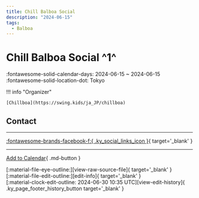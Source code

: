 ```yaml
---
title: Chill Balboa Social
description: "2024-06-15"
tags:
  - Balboa
---
```


# Chill Balboa Social ^1^

:fontawesome-solid-calendar-days: 2024-06-15 ~ 2024-06-15  
:fontawesome-solid-location-dot: Tokyo  

!!! info "Organizer"

    [Chillboa](https://swing.kids/ja_JP/chillboa)  

## Contact


---

 [:fontawesome-brands-facebook-f:{ .ky_social_links_icon }](https://www.facebook.com/events/s/chillboa-1st-anniversary/2214972315515991){ target='_blank' }

---

[Add to Calendar](https://swing.news/ics/en/2024/ja_JP/chill-balboa-social-2024.ics){ .md-button }

<div class="ky_page_footer" markdown>
<div class="ky_page_footer_trailing" markdown="span">
[:material-file-eye-outline:][view-raw-source-file]{ target='_blank' }
[:material-file-edit-outline:][edit-info]{ target='_blank' }
</div>
<div class="ky_page_footer_leading" markdown="span">
[:material-clock-edit-outline: 2024-06-30 10:35 UTC][view-edit-history]{ .ky_page_footer_history_button target='_blank' }
</div>
</div>

[view-raw-source-file]: https://github.com/swingdance/events/blob/main/2024/ja_JP/chill-balboa-social-2024.json "View Raw Source File"
[edit-info]: https://github.com/swingdance/events/issues/new?assignees=&labels=update+event&projects=&template=03-update_entity.yml&title=%5B2024%2Fja_JP%5D%20Update%20Event%3A%20Chill%20Balboa%20Social&region=ja_JP&year=2024&id=chill-balboa-social-2024&name=Chill%20Balboa%20Social&org_id=chillboa "Edit Info"

[view-edit-history]: https://github.com/swingdance/events/commits/main/2024/ja_JP/chill-balboa-social-2024.json "View Edit History"

